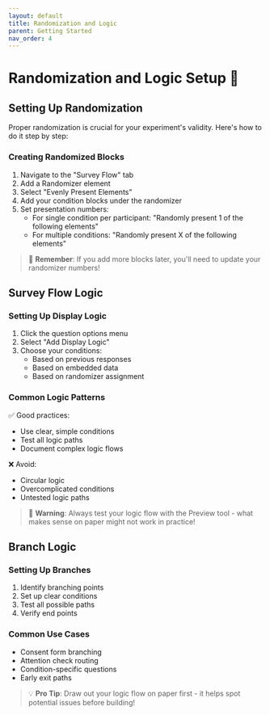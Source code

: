 ```yaml
---
layout: default
title: Randomization and Logic
parent: Getting Started
nav_order: 4
---
```


# Randomization and Logic Setup 🎲

## Setting Up Randomization
Proper randomization is crucial for your experiment's validity. Here's how to do it step by step:

### Creating Randomized Blocks
1. Navigate to the "Survey Flow" tab
2. Add a Randomizer element
3. Select "Evenly Present Elements"
4. Add your condition blocks under the randomizer
5. Set presentation numbers:
   - For single condition per participant: "Randomly present 1 of the following elements"
   - For multiple conditions: "Randomly present X of the following elements"

> 🔄 **Remember**: If you add more blocks later, you'll need to update your randomizer numbers!

## Survey Flow Logic

### Setting Up Display Logic
1. Click the question options menu
2. Select "Add Display Logic"
3. Choose your conditions:
   - Based on previous responses
   - Based on embedded data
   - Based on randomizer assignment

### Common Logic Patterns
✅ Good practices:
- Use clear, simple conditions
- Test all logic paths
- Document complex logic flows

❌ Avoid:
- Circular logic
- Overcomplicated conditions
- Untested logic paths

> 🚨 **Warning**: Always test your logic flow with the Preview tool - what makes sense on paper might not work in practice!

## Branch Logic

### Setting Up Branches
1. Identify branching points
2. Set up clear conditions
3. Test all possible paths
4. Verify end points

### Common Use Cases
- Consent form branching
- Attention check routing
- Condition-specific questions
- Early exit paths

> 💡 **Pro Tip**: Draw out your logic flow on paper first - it helps spot potential issues before building!
